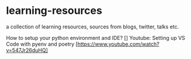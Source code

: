 # learning-resources
a collection of learning resources, sources from blogs, twitter, talks etc.



How to setup your python environment and IDE?
[] Youtube: Setting up VS Code with pyenv and poetry [https://www.youtube.com/watch?v=547Jr26duHQ]
